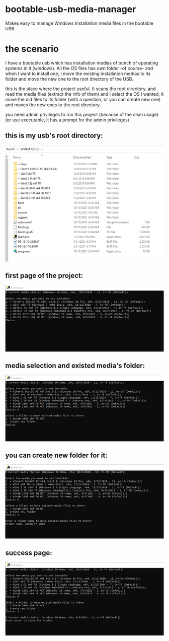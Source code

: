 # bootable-usb-media-manager
Makes easy to manage Windows Installation media files in the bootable USB.

# the scenario
I have a bootable usb which has installation medias of bunch of operating systems in it (windows). All the OS files has own folder -of course- and when I want to install one, I move the existing installation medias to its folder and move the new one to the root directory of the USB.

this is the place where the project useful. It scans the root directory, and read the media files (extract the info of them) and I select the OS I wanted, it move the old files to its folder (with a question, or you can create new one) and moves the new ones to the root directory.

you need admin privileges to run this project (because of the dism usage) (or use executable, it has a prompt for the admin privileges)

## this is my usb's root directory:
![usb root directory](https://raw.githubusercontent.com/maysu1914/bootable-usb-media-manager/readme/readme_files/usb_root.jpg)

## first page of the project:
![first page](https://raw.githubusercontent.com/maysu1914/bootable-usb-media-manager/readme/readme_files/cmd_1.jpg)

## media selection and existed media's folder:
![existed media folder](https://raw.githubusercontent.com/maysu1914/bootable-usb-media-manager/readme/readme_files/cmd_2_a.jpg)

## you can create new folder for it:
![existed media folder new](https://raw.githubusercontent.com/maysu1914/bootable-usb-media-manager/readme/readme_files/cmd_2_b.jpg)

## success page:
![success](https://raw.githubusercontent.com/maysu1914/bootable-usb-media-manager/readme/readme_files/cmd_3.jpg)
